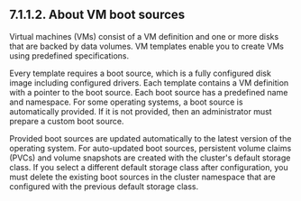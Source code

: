 ## 7.1.1.2. About VM boot sources

Virtual machines (VMs) consist of a VM definition and one or more disks that are backed by data volumes. VM templates enable you to create VMs using predefined specifications.

Every template requires a boot source, which is a fully configured disk image including configured drivers. Each template contains a VM definition with a pointer to the boot source. Each boot source has a predefined name and namespace. For some operating systems, a boot source is automatically provided. If it is not provided, then an administrator must prepare a custom boot source.

Provided boot sources are updated automatically to the latest version of the operating system. For auto-updated boot sources, persistent volume claims (PVCs) and volume snapshots are created with the cluster's default storage class. If you select a different default storage class after configuration, you must delete the existing boot sources in the cluster namespace that are configured with the previous default storage class.

